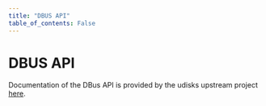 ```yaml
---
title: "DBUS API"
table_of_contents: False
---
```


# DBUS API

Documentation of the DBus API is provided by the udisks upstream project
[here](https://udisks.freedesktop.org/docs/latest/ref-dbus.html).
